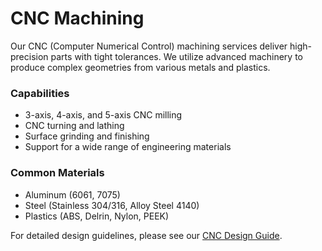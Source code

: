 # CNC Machining

Our CNC (Computer Numerical Control) machining services deliver high-precision parts with tight tolerances. We utilize advanced machinery to produce complex geometries from various metals and plastics.

### Capabilities
*   3-axis, 4-axis, and 5-axis CNC milling
*   CNC turning and lathing
*   Surface grinding and finishing
*   Support for a wide range of engineering materials

### Common Materials
*   Aluminum (6061, 7075)
*   Steel (Stainless 304/316, Alloy Steel 4140)
*   Plastics (ABS, Delrin, Nylon, PEEK)

For detailed design guidelines, please see our [CNC Design Guide](../guides/cnc-guide.md).

